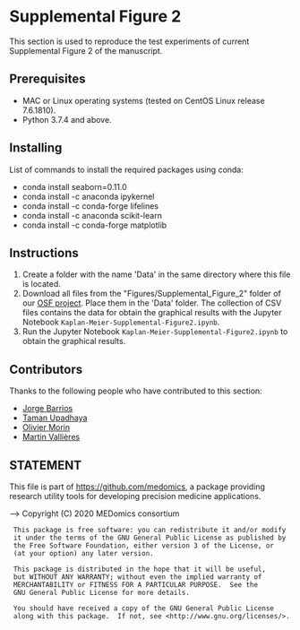 # Supplemental Figure 2

This section is used to reproduce the test experiments of current Supplemental Figure 2 of the manuscript.

## Prerequisites
* MAC or Linux operating systems (tested on CentOS Linux release 7.6.1810).
* Python 3.7.4 and above.

## Installing

List of commands to install the required packages using conda:

* conda install seaborn=0.11.0
* conda install -c anaconda ipykernel
* conda install -c conda-forge lifelines
* conda install -c anaconda scikit-learn
* conda install -c conda-forge matplotlib

## Instructions
1. Create a folder with the name 'Data' in the same directory where this file is located.
2. Download all files from the "Figures/Supplemental_Figure_2" folder of our [OSF project](https://osf.io/ytge5/). Place them in the 'Data' folder. The collection of CSV files contains the data for obtain the graphical results with the Jupyter Notebook ```Kaplan-Meier-Supplemental-Figure2.ipynb```.
3. Run the Jupyter Notebook ```Kaplan-Meier-Supplemental-Figure2.ipynb``` to obtain the graphical results.

## Contributors

Thanks to the following people who have contributed to this section:

* [Jorge Barrios](https://github.com/numeroj)
* [Taman Upadhaya](https://github.com/TmnGitHub)
* [Olivier Morin](https://github.com/OlivierMorinUCSF)
* [Martin Vallières](https://github.com/mvallieres)

## STATEMENT

 This file is part of <https://github.com/medomics>, a package providing research utility tools for developing precision medicine applications. 
 
 --> Copyright (C) 2020  MEDomics consortium

     This package is free software: you can redistribute it and/or modify
     it under the terms of the GNU General Public License as published by
     the Free Software Foundation, either version 3 of the License, or
     (at your option) any later version.

     This package is distributed in the hope that it will be useful,
     but WITHOUT ANY WARRANTY; without even the implied warranty of
     MERCHANTABILITY or FITNESS FOR A PARTICULAR PURPOSE.  See the
     GNU General Public License for more details.
 
     You should have received a copy of the GNU General Public License
     along with this package.  If not, see <http://www.gnu.org/licenses/>.